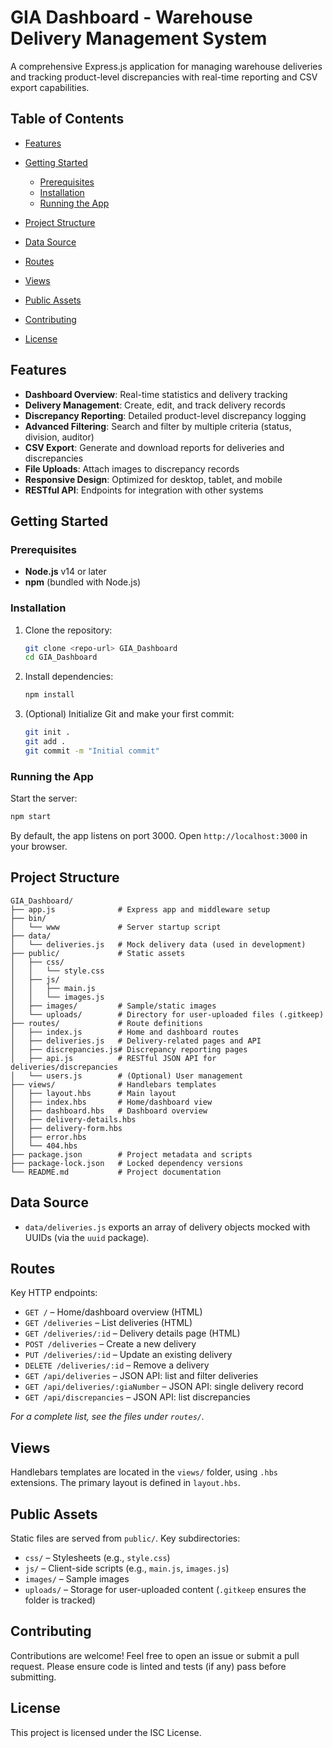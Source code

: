 # GIA Dashboard - Warehouse Delivery Management System

A comprehensive Express.js application for managing warehouse deliveries and tracking product-level discrepancies with real-time reporting and CSV export capabilities.

## Table of Contents

* [Features](#features)
* [Getting Started](#getting-started)

  * [Prerequisites](#prerequisites)
  * [Installation](#installation)
  * [Running the App](#running-the-app)
* [Project Structure](#project-structure)
* [Data Source](#data-source)
* [Routes](#routes)
* [Views](#views)
* [Public Assets](#public-assets)
* [Contributing](#contributing)
* [License](#license)

## Features

* **Dashboard Overview**: Real-time statistics and delivery tracking
* **Delivery Management**: Create, edit, and track delivery records
* **Discrepancy Reporting**: Detailed product-level discrepancy logging
* **Advanced Filtering**: Search and filter by multiple criteria (status, division, auditor)
* **CSV Export**: Generate and download reports for deliveries and discrepancies
* **File Uploads**: Attach images to discrepancy records
* **Responsive Design**: Optimized for desktop, tablet, and mobile
* **RESTful API**: Endpoints for integration with other systems

## Getting Started

### Prerequisites

* **Node.js** v14 or later
* **npm** (bundled with Node.js)

### Installation

1. Clone the repository:

   ```bash
   git clone <repo-url> GIA_Dashboard
   cd GIA_Dashboard
   ```
2. Install dependencies:

   ```bash
   npm install
   ```
3. (Optional) Initialize Git and make your first commit:

   ```bash
   git init .
   git add .
   git commit -m "Initial commit"
   ```

### Running the App

Start the server:

```bash
npm start
```

By default, the app listens on port 3000. Open `http://localhost:3000` in your browser.

## Project Structure

```plaintext
GIA_Dashboard/
├── app.js              # Express app and middleware setup
├── bin/
│   └── www             # Server startup script
├── data/
│   └── deliveries.js   # Mock delivery data (used in development)
├── public/             # Static assets
│   ├── css/
│   │   └── style.css
│   ├── js/
│   │   ├── main.js
│   │   └── images.js
│   ├── images/         # Sample/static images
│   └── uploads/        # Directory for user-uploaded files (.gitkeep)
├── routes/             # Route definitions
│   ├── index.js        # Home and dashboard routes
│   ├── deliveries.js   # Delivery-related pages and API
│   ├── discrepancies.js# Discrepancy reporting pages
│   ├── api.js          # RESTful JSON API for deliveries/discrepancies
│   └── users.js        # (Optional) User management
├── views/              # Handlebars templates
│   ├── layout.hbs      # Main layout
│   ├── index.hbs       # Home/dashboard view
│   ├── dashboard.hbs   # Dashboard overview
│   ├── delivery-details.hbs
│   ├── delivery-form.hbs
│   ├── error.hbs
│   └── 404.hbs
├── package.json        # Project metadata and scripts
├── package-lock.json   # Locked dependency versions
└── README.md           # Project documentation
```

## Data Source

* `data/deliveries.js` exports an array of delivery objects mocked with UUIDs (via the `uuid` package).

## Routes

Key HTTP endpoints:

* `GET /` – Home/dashboard overview (HTML)
* `GET /deliveries` – List deliveries (HTML)
* `GET /deliveries/:id` – Delivery details page (HTML)
* `POST /deliveries` – Create a new delivery
* `PUT /deliveries/:id` – Update an existing delivery
* `DELETE /deliveries/:id` – Remove a delivery
* `GET /api/deliveries` – JSON API: list and filter deliveries
* `GET /api/deliveries/:giaNumber` – JSON API: single delivery record
* `GET /api/discrepancies` – JSON API: list discrepancies

*For a complete list, see the files under `routes/`.*

## Views

Handlebars templates are located in the `views/` folder, using `.hbs` extensions. The primary layout is defined in `layout.hbs`.

## Public Assets

Static files are served from `public/`. Key subdirectories:

* `css/` – Stylesheets (e.g., `style.css`)
* `js/` – Client-side scripts (e.g., `main.js`, `images.js`)
* `images/` – Sample images
* `uploads/` – Storage for user-uploaded content (`.gitkeep` ensures the folder is tracked)

## Contributing

Contributions are welcome! Feel free to open an issue or submit a pull request. Please ensure code is linted and tests (if any) pass before submitting.

## License

This project is licensed under the ISC License.
